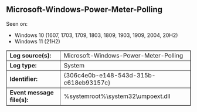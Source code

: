 ## Microsoft-Windows-Power-Meter-Polling

Seen on:
* Windows 10 (1607, 1703, 1709, 1803, 1809, 1903, 1909, 2004, 20H2)
* Windows 11 (21H2)

<table border="1" class="docutils">
  <tbody>
    <tr>
      <td><b>Log source(s):</b></td>
      <td>Microsoft-Windows-Power-Meter-Polling</td>
    </tr>
    <tr>
      <td><b>Log type:</b></td>
      <td>System</td>
    </tr>
    <tr>
      <td><b>Identifier:</b></td>
      <td>{306c4e0b-e148-543d-315b-c618eb93157c}</td>
    </tr>
    <tr>
      <td><b>Event message file(s):</b></td>
      <td>%systemroot%\system32\umpoext.dll</td>
    </tr>
  </tbody>
</table>

&nbsp;

